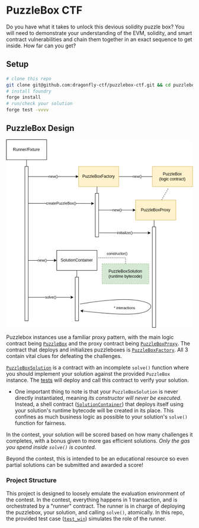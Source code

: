 # PuzzleBox CTF

Do you have what it takes to unlock this devious solidity puzzle box? You will need to demonstrate your understanding of the EVM, solidity, and smart contract vulnerabilities and chain them together in an exact sequence to get inside. How far can you get?

## Setup

```bash
# clone this repo
git clone git@github.com:dragonfly-ctf/puzzlebox-ctf.git && cd puzzlebox-ctf
# install foundry
forge install
# run/check your solution
forge test -vvvv
```

## PuzzleBox Design

![architecture diagram](./arch.drawio.png)

Puzzlebox instances use a familiar proxy pattern, with the main logic contract being [`PuzzleBox`](./src/PuzzleBox.sol#L41) and the proxy contract being [`PuzzleBoxProxy`](./src/PuzzleBox.sol#L5). The contract that deploys and initializes puzzleboxes is [`PuzzleBoxFactory`](./src/PuzzleBox.sol#L306). All 3 contain vital clues for defeating the challenges.

[`PuzzleBoxSolution`](./src/PuzzleBoxSolution.sol) is a contract with an incomplete `solve()` function where you should implement your solution against the provided `PuzzleBox` instance. The [tests](./test/PuzzleBox.t.sol) will deploy and call this contract to verify your solution.

* One important thing to note is that your `PuzzleBoxSolution` is never directly instantiated, meaning *its constructor will never be executed*. Instead, a shell contract ([`SolutionContainer`](./test/PuzzleBox.t.sol#L37)) that deploys itself using your solution's runtime bytecode will be created in its place. This confines as much business logic as possible to your solution's `solve()` function for fairness.

In the contest, your solution will be scored based on how many challenges it completes, with a bonus given to more gas efficient solutions. *Only the gas you spend inside `solve()` is counted.*

Beyond the contest, this is intended to be an educational resource so even partial solutions can be submitted and awarded a score!

### Project Structure
This project is designed to loosely emulate the evaluation environment of the contest. In the contest, everything happens in 1 transaction, and is orchestrated by a "runner" contract. The runner is in charge of deploying the puzzlebox, your solution, and calling `solve()`, atomically. In this repo, the provided test case ([`test_win`](./test/PuzzleBox.t.sol#L29)) simulates the role of the runner.
